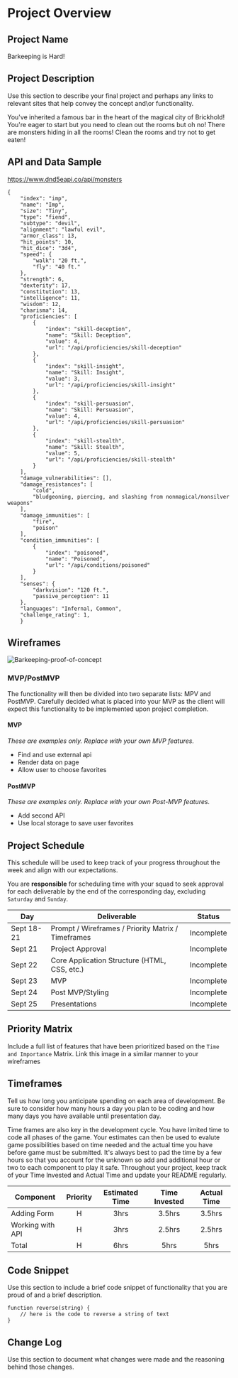 # Project Overview

## Project Name

Barkeeping is Hard!

## Project Description

Use this section to describe your final project and perhaps any links to relevant sites that help convey the concept and\or functionality.

You've inherited a famous bar in the heart of the magical city of Brickhold! You're eager to start but you need to clean out the rooms but oh no! There are monsters hiding in all the rooms! Clean the rooms and try not to get eaten!

## API and Data Sample

https://www.dnd5eapi.co/api/monsters
```
{
    "index": "imp",
    "name": "Imp",
    "size": "Tiny",
    "type": "fiend",
    "subtype": "devil",
    "alignment": "lawful evil",
    "armor_class": 13,
    "hit_points": 10,
    "hit_dice": "3d4",
    "speed": {
        "walk": "20 ft.",
        "fly": "40 ft."
    },
    "strength": 6,
    "dexterity": 17,
    "constitution": 13,
    "intelligence": 11,
    "wisdom": 12,
    "charisma": 14,
    "proficiencies": [
        {
            "index": "skill-deception",
            "name": "Skill: Deception",
            "value": 4,
            "url": "/api/proficiencies/skill-deception"
        },
        {
            "index": "skill-insight",
            "name": "Skill: Insight",
            "value": 3,
            "url": "/api/proficiencies/skill-insight"
        },
        {
            "index": "skill-persuasion",
            "name": "Skill: Persuasion",
            "value": 4,
            "url": "/api/proficiencies/skill-persuasion"
        },
        {
            "index": "skill-stealth",
            "name": "Skill: Stealth",
            "value": 5,
            "url": "/api/proficiencies/skill-stealth"
        }
    ],
    "damage_vulnerabilities": [],
    "damage_resistances": [
        "cold",
        "bludgeoning, piercing, and slashing from nonmagical/nonsilver weapons"
    ],
    "damage_immunities": [
        "fire",
        "poison"
    ],
    "condition_immunities": [
        {
            "index": "poisoned",
            "name": "Poisoned",
            "url": "/api/conditions/poisoned"
        }
    ],
    "senses": {
        "darkvision": "120 ft.",
        "passive_perception": 11
    },
    "languages": "Infernal, Common",
    "challenge_rating": 1,
    }
```

## Wireframes

![Barkeeping-proof-of-concept](https://imgur.com/a/6ImDh6F)



### MVP/PostMVP

The functionality will then be divided into two separate lists: MPV and PostMVP.  Carefully decided what is placed into your MVP as the client will expect this functionality to be implemented upon project completion.  

#### MVP 
*These are examples only. Replace with your own MVP features.*

- Find and use external api 
- Render data on page 
- Allow user to choose favorites 

#### PostMVP  
*These are examples only. Replace with your own Post-MVP features.*

- Add second API
- Use local storage to save user favorites

## Project Schedule

This schedule will be used to keep track of your progress throughout the week and align with our expectations.  

You are **responsible** for scheduling time with your squad to seek approval for each deliverable by the end of the corresponding day, excluding `Saturday` and `Sunday`.

|  Day | Deliverable | Status
|---|---| ---|
|Sept 18-21| Prompt / Wireframes / Priority Matrix / Timeframes | Incomplete
|Sept 21| Project Approval | Incomplete
|Sept 22| Core Application Structure (HTML, CSS, etc.) | Incomplete
|Sept 23| MVP | Incomplete
|Sept 24| Post MVP/Styling | Incomplete
|Sept 25| Presentations | Incomplete

## Priority Matrix

Include a full list of features that have been prioritized based on the `Time and Importance` Matrix.  Link this image in a similar manner to your wireframes

## Timeframes

Tell us how long you anticipate spending on each area of development. Be sure to consider how many hours a day you plan to be coding and how many days you have available until presentation day.

Time frames are also key in the development cycle.  You have limited time to code all phases of the game.  Your estimates can then be used to evalute game possibilities based on time needed and the actual time you have before game must be submitted. It's always best to pad the time by a few hours so that you account for the unknown so add and additional hour or two to each component to play it safe. Throughout your project, keep track of your Time Invested and Actual Time and update your README regularly.

| Component | Priority | Estimated Time | Time Invested | Actual Time |
| --- | :---: |  :---: | :---: | :---: |
| Adding Form | H | 3hrs| 3.5hrs | 3.5hrs |
| Working with API | H | 3hrs| 2.5hrs | 2.5hrs |
| Total | H | 6hrs| 5hrs | 5hrs |

## Code Snippet

Use this section to include a brief code snippet of functionality that you are proud of and a brief description.  

```
function reverse(string) {
	// here is the code to reverse a string of text
}
```

## Change Log
 Use this section to document what changes were made and the reasoning behind those changes.  
